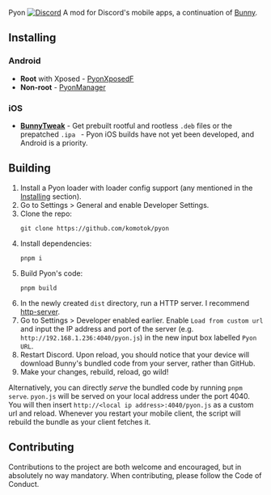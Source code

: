 Pyon [![Discord](https://img.shields.io/discord/1273043343445852161?style=social&logo=discord&label=Pyon)](https://discord.gg/d6gwJ5nquG)
A mod for Discord's mobile apps, a continuation of [Bunny]([https://github.com/pyoncord]).

## Installing

### Android

- **Root** with Xposed - [PyonXposedF](https://github.com/pyoncord/BunnyXposed/releases/latest)
- **Non-root** - [PyonManager](https://github.com/pyoncord/BunnyManager/releases/latest)

### iOS
- [**BunnyTweak**](https://github.com/pyoncord/BunnyTweak) - Get prebuilt rootful and rootless `.deb` files or the prepatched `.ipa ` - Pyon iOS builds have not yet been developed, and Android is a priority.

## Building
1. Install a Pyon loader with loader config support (any mentioned in the [Installing](#installing) section).
1. Go to Settings > General and enable Developer Settings.
1. Clone the repo:
    ```
    git clone https://github.com/komotok/pyon
    ```
1. Install dependencies:
    ```
    pnpm i
    ```
1. Build Pyon's code:
    ```
    pnpm build
    ```
1. In the newly created `dist` directory, run a HTTP server. I recommend [http-server](https://www.npmjs.com/package/http-server).
1. Go to Settings > Developer enabled earlier. Enable `Load from custom url` and input the IP address and port of the server (e.g. `http://192.168.1.236:4040/pyon.js`) in the new input box labelled `Pyon URL`.
1. Restart Discord. Upon reload, you should notice that your device will download Bunny's bundled code from your server, rather than GitHub.
1. Make your changes, rebuild, reload, go wild!

Alternatively, you can directly *serve* the bundled code by running `pnpm serve`. `pyon.js` will be served on your local address under the port 4040. You will then insert `http://<local ip address>:4040/pyon.js` as a custom url and reload. Whenever you restart your mobile client, the script will rebuild the bundle as your client fetches it.


## Contributing

Contributions to the project are both welcome and encouraged, but in absolutely no way mandatory. When contributing, please follow the Code of Conduct.
